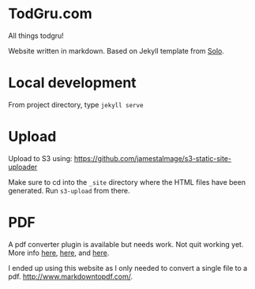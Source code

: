 # TodGru.com

All things todgru!

Website written in markdown. Based on Jekyll template from [Solo](http://chibicode.github.io/solo).

# Local development

From project directory, type `jekyll serve`

# Upload

Upload to S3 using: <https://github.com/jamestalmage/s3-static-site-uploader>

Make sure to cd into the `_site` directory where the HTML files have been generated. Run `s3-upload` from there.

# PDF

A pdf converter plugin is available but needs work. Not quit working yet. More info [here](https://github.com/pdfkit/pdfkit/blob/master/README.md), [here](https://gist.github.com/kristianmandrup/5280569), and [here](https://jekyllrb.com/docs/plugins/#converters).

I ended up using this website as I only needed to convert a single file to a pdf. <http://www.markdowntopdf.com/>.
